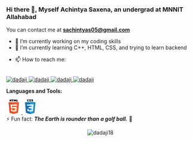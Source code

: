 ### Hi there 👋, Myself Achintya Saxena, an undergrad at MNNIT Allahabad

You can contact me at **sachintyas05@gmail.com** 
- 🔭 I’m currently working on my coding skills
- 🌱 I’m currently learning C++, HTML, CSS, and trying to learn backend
<!-- - 👯 I’m looking to collaborate on ... -->
<!-- - 🤔 I’m looking for help with ... -->
<!-- - 💬 Ask me about ... -->
- 📫 How to reach me:
<br>
<a href = "https://www.linkedin.com/in/achintya-saxena-48433620a/"><img src = "https://cdn.jsdelivr.net/npm/simple-icons@3.0.1/icons/linkedin.svg" alt="dadaji" height="30" width="40"> </a>
<a href = "https://github.com/Dadaji18"><img src = "https://cdn.jsdelivr.net/npm/simple-icons@3.0.1/icons/github.svg" alt="dadaji" height="30" width="40"> </a>
<a href = "https://codeforces.com/profile/Dada__ji"><img src = "https://cdn.jsdelivr.net/npm/simple-icons@3.0.1/icons/codeforces.svg" alt="dadaji" height="30" width="40"> </a>
<a href = "https://www.hackerrank.com/dada_ji"><img src = "https://cdn.jsdelivr.net/npm/simple-icons@3.0.1/icons/hackerrank.svg" alt="dadaji" height="30" width="40"> </a>


**Languages and Tools:**


<a href="https://www.w3.org/html/" target="_blank"> <img src="https://raw.githubusercontent.com/devicons/devicon/master/icons/html5/html5-original-wordmark.svg" alt="html5" width="40" height="40"/> </a> <a href="https://www.w3schools.com/css/" target="_blank"> <img src="https://raw.githubusercontent.com/devicons/devicon/master/icons/css3/css3-original-wordmark.svg" alt="css3" width="40" height="40"/> </a>
<br/>
⚡ Fun fact: *__The Earth is rounder than a golf ball.__* :shushing_face:
<br/>
<p align="center"><img src="https://komarev.com/ghpvc/?username=dadaji18&style=plastic" alt="dadaji18" /></p> 
